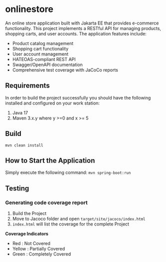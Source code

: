 # onlinestore

An online store application built with Jakarta EE that provides e-commerce functionality. This project implements a
RESTful API for managing products, shopping carts, and user accounts. The application features include:

- Product catalog management
- Shopping cart functionality
- User account management
- HATEOAS-compliant REST API
- Swagger/OpenAPI documentation
- Comprehensive test coverage with JaCoCo reports

## Requirements
In order to build the project successfully you should have the following installed and configured on your work station:

1. Java 17
2. Maven 3.x.y where y >=0 and x >= 5

## Build
```
mvn clean install
```
 
## How to Start the Application
Simply execute the following command:
`mvn spring-boot:run`

## Testing
### Generating code coverage report
1. Build the Project
2. Move to Jacoco folder and open ```target/site/jacoco/index.html```
3. ```index.html``` will list the coverage for the complete Project

**Coverage Indicators**
- Red    : Not Covered
- Yellow : Partially Covered
- Green  : Completely Covered
